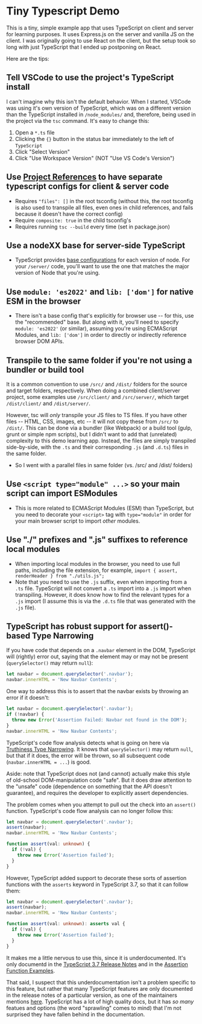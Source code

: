 # Tiny Typescript Demo

This is a tiny, simple example app that uses TypeScript on client and server for learning purposes. It uses Express.js on the server and vanilla JS on the client. I was originally going to use React on the client, but the setup took so long with just TypeScript that I ended up postponing on React.

Here are the tips:

## Tell VSCode to use the project's TypeScript install

I can't imagine why this isn't the default behavior. When I started, VSCode was using it's own version of TypeScript, which was on a different version than the TypeScript installed in `/node_modules/` and, therefore, being used in the project via the `tsc` command. It's easy to change this:

1. Open a `*.ts` file
2. Clicking the `{}` button in the status bar immediately to the left of `TypeScript`
3. Click "Select Version"
4. Click "Use Workspace Version" (NOT "Use VS Code's Version")

## Use [Project References](https://www.typescriptlang.org/docs/handbook/project-references.html) to have separate typescript configs for client & server code

* Requires `"files": []` in the root tsconfig (without this, the root tsconfig is also used to transpile all files, even ones in child references, and fails because it doesn't have the correct config)
* Require `composite: true` in the child tsconfig's
* Requires running `tsc --build` every time (set in package.json)

## Use a nodeXX base for server-side TypeScript

* TypeScript provides [base configurations](https://www.typescriptlang.org/docs/handbook/tsconfig-json.html#tsconfig-bases) for each version of node. For your `/server/` code, you'll want to use the one that matches the major version of Node that you're using.

## Use `module: 'es2022'` and `lib: ['dom']` for native ESM in the browser

* There isn't a base config that's explicitly for browser use -- for this, use the "recommended" base. But along with it, you'll need to specify `module: 'es2022'` (or similar), assuming you're using ECMAScript Modules, and `lib: ['dom']` in order to directly or indirectly reference browser DOM APIs.

## Transpile to the same folder if you're not using a bundler or build tool

It is a common convention to use `/src/` and `/dist/` folders for the source and target folders, respectively. When doing a combined client/server project, some examples use `/src/client/` and `/src/server/`, which target `/dist/client/` and `/dist/server/`.

However, tsc will *only* transpile your JS files to TS files. If you have other files -- HTML, CSS, images, etc -- it will not copy these from `/src/` to `/dist/`. This can be done via a bundler (like Webpack) or a build tool (gulp, grunt or simple npm scripts), but I didn't want to add that (unrelated) complexity to this demo learning app. Instead, the files are simply transpiled side-by-side, with the `.ts` and their corresponding `.js` (and `.d.ts`) files in the same folder.

* So I went with a parallel files in same folder (vs. /src/ and /dist/ folders)

## Use `<script type="module" ...>` so your main script can import ESModules

* This is more related to ECMAScript Modules (ESM) than TypeScript, but you need to decorate your `<script>` tag with `type="module"` in order for your main browser script to import *other* modules.

## Use "./" prefixes and ".js" suffixes to reference local modules

* When importing local modules in the browser, you need to use full paths, including the file extension, for example, `import { assert, renderHeader } from "./utils.js";`
* Note that you need to use the `.js` suffix, even when importing from a `.ts` file. TypeScript will not convert a `.ts` import into a `.js` import when transpiling. However, it does know how to find the relevant types for a `.js` import (I assume this is via the `.d.ts` file that was generated with the `.js` file).

## TypeScript has robust support for assert()-based Type Narrowing

If you have code that depends on a `.navbar` element in the DOM, TypeScript will (rightly) error out, saying that the element may or may not be present (`querySelector()` may return `null`):

```javascript
let navbar = document.querySelector('.navbar');
navbar.innerHTML = 'New Navbar Contents';
```

One way to address this is to assert that the navbar exists by throwing an error if it doesn't:

```javascript
let navbar = document.querySelector('.navbar');
if (!navbar) {
  throw new Error('Assertion Failed: Navbar not found in the DOM');
}
navbar.innerHTML = 'New Navbar Contents';
```

TypeScript's code flow analysis detects what is going on here via [Truthiness Type Narrowing](https://www.typescriptlang.org/docs/handbook/2/narrowing.html#truthiness-narrowing). It knows that `querySelector()` may return `null`, but that if it does, the error will be thrown, so all subsequent code (`navbar.innerHTML = ...`) is good.

Aside: note that TypeScript does not (and cannot) actually make this style of old-school DOM-manipulation code "safe". But it does draw attention to the "unsafe" code (dependence on something that the API doesn't guarantee), and requires the developer to explicitly assert dependencies.

The problem comes when you attempt to pull out the check into an `assert()` function. TypeScript's code flow analysis can no longer follow this:

```typescript
let navbar = document.querySelector('.navbar');
assert(navbar);
navbar.innerHTML = 'New Navbar Contents';

function assert(val: unknown) {
  if (!val) {
    throw new Error('Assertion failed');
  }
}
```

However, TypeScript added support to decorate these sorts of assertion functions with the `asserts` keyword in TypeScript 3.7, so that it can follow them:

```typescript
let navbar = document.querySelector('.navbar');
assert(navbar);
navbar.innerHTML = 'New Navbar Contents';

function assert(val: unknown): asserts val {
  if (!val) {
    throw new Error('Assertion failed');
  }
}
```

It makes me a little nervous to use this, since it is underdocumented. It's only documentd in the [TypeScript 3.7 Release Notes](https://www.typescriptlang.org/docs/handbook/release-notes/typescript-3-7.html#assertion-functions) and in the [Assertion Function Examples](https://www.typescriptlang.org/play#example/assertion-functions).

That said, I suspect that this underdocumentation isn't a problem specific to this feature, but rather that many TypeScript features are only documented in the release notes of a particular version, as one of the maintainers mentions [here](https://github.com/microsoft/TypeScript/issues/31983#issuecomment-513977239). TypeScript has a lot of high quality docs, but it has *so many* featues and options (the word "sprawling" comes to mind) that I'm not surprised they have fallen behind in the documentation.
